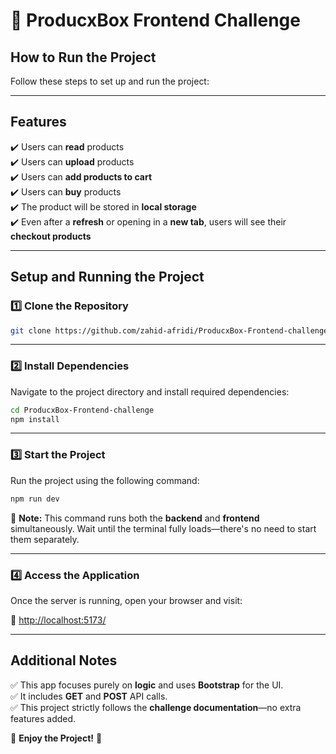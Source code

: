 # 🚀 ProducxBox Frontend Challenge

## How to Run the Project  

Follow these steps to set up and run the project:  

---

## Features  

✔️ Users can **read** products  
✔️ Users can **upload** products  
✔️ Users can **add products to cart**  
✔️ Users can **buy** products  
✔️ The product will be stored in **local storage**  
✔️ Even after a **refresh** or opening in a **new tab**, users will see their **checkout products**  

---

## Setup and Running the Project  

### 1️⃣ Clone the Repository  

```sh
git clone https://github.com/zahid-afridi/ProducxBox-Frontend-challenge.git
```

---

### 2️⃣ Install Dependencies  

Navigate to the project directory and install required dependencies:

```sh
cd ProducxBox-Frontend-challenge
npm install
```

---

### 3️⃣ Start the Project  

Run the project using the following command:

```sh
npm run dev
```

🔹 **Note:** This command runs both the **backend** and **frontend** simultaneously. Wait until the terminal fully loads—there's no need to start them separately.  

---

### 4️⃣ Access the Application  

Once the server is running, open your browser and visit:  

🔗 [http://localhost:5173/](http://localhost:5173/)  

---

## Additional Notes  

✅ This app focuses purely on **logic** and uses **Bootstrap** for the UI.  
✅ It includes **GET** and **POST** API calls.  
✅ This project strictly follows the **challenge documentation**—no extra features added.  

🎉 **Enjoy the Project!** 🚀  

